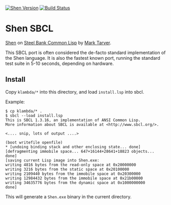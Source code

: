 [![Shen Version](https://img.shields.io/badge/shen-20.0-blue.svg)](https://github.com/Shen-Language)
[![Build Status](https://travis-ci.org/Shen-Language/shen-sbcl.svg?branch=master)](https://travis-ci.org/Shen-Language/shen-sbcl)

# Shen SBCL

[Shen](http://www.shenlanguage.org) on [Steel Bank Common Lisp](http://www.sbcl.org/) by [Mark Tarver](http://marktarver.com/).

This SBCL port is often considered the de-facto standard implementation of the Shen language. It is also the fastest known port, running the standard test suite in 5-10 seconds, depending on hardware.

## Install

Copy `klambda/*` into this directory, and load `install.lsp` into sbcl.

Example:

```
$ cp klambda/* .
$ sbcl --load install.lsp
This is SBCL 1.3.16, an implementation of ANSI Common Lisp.
More information about SBCL is available at <http://www.sbcl.org/>.

<.... snip, lots of output ....>

(boot writefile openfile)
* [undoing binding stack and other enclosing state... done]
[defragmenting immobile space... 647+16144+28641+18823 objects... done]
[saving current Lisp image into Shen.exe:
writing 4816 bytes from the read-only space at 0x20000000
writing 3216 bytes from the static space at 0x20100000
writing 2109440 bytes from the immobile space at 0x20300000
writing 12984432 bytes from the immobile space at 0x21b00000
writing 34635776 bytes from the dynamic space at 0x1000000000
done]
```

This will generate a `Shen.exe` binary in the current directory.

